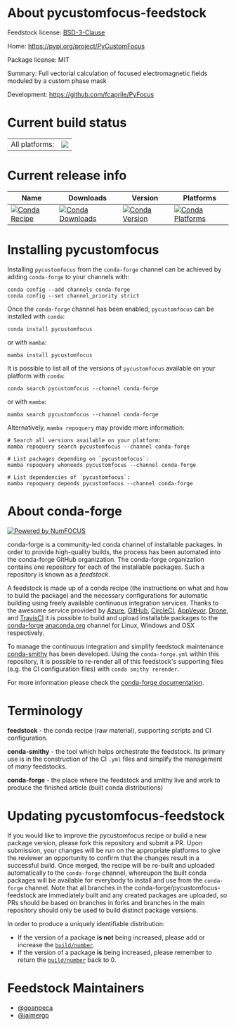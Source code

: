 About pycustomfocus-feedstock
=============================

Feedstock license: [BSD-3-Clause](https://github.com/conda-forge/pycustomfocus-feedstock/blob/main/LICENSE.txt)

Home: https://pypi.org/project/PyCustomFocus

Package license: MIT

Summary: Full vectorial calculation of focused electromagnetic fields moduled by a custom phase mask

Development: https://github.com/fcaprile/PyFocus

Current build status
====================


<table><tr><td>All platforms:</td>
    <td>
      <a href="https://dev.azure.com/conda-forge/feedstock-builds/_build/latest?definitionId=19307&branchName=main">
        <img src="https://dev.azure.com/conda-forge/feedstock-builds/_apis/build/status/pycustomfocus-feedstock?branchName=main">
      </a>
    </td>
  </tr>
</table>

Current release info
====================

| Name | Downloads | Version | Platforms |
| --- | --- | --- | --- |
| [![Conda Recipe](https://img.shields.io/badge/recipe-pycustomfocus-green.svg)](https://anaconda.org/conda-forge/pycustomfocus) | [![Conda Downloads](https://img.shields.io/conda/dn/conda-forge/pycustomfocus.svg)](https://anaconda.org/conda-forge/pycustomfocus) | [![Conda Version](https://img.shields.io/conda/vn/conda-forge/pycustomfocus.svg)](https://anaconda.org/conda-forge/pycustomfocus) | [![Conda Platforms](https://img.shields.io/conda/pn/conda-forge/pycustomfocus.svg)](https://anaconda.org/conda-forge/pycustomfocus) |

Installing pycustomfocus
========================

Installing `pycustomfocus` from the `conda-forge` channel can be achieved by adding `conda-forge` to your channels with:

```
conda config --add channels conda-forge
conda config --set channel_priority strict
```

Once the `conda-forge` channel has been enabled, `pycustomfocus` can be installed with `conda`:

```
conda install pycustomfocus
```

or with `mamba`:

```
mamba install pycustomfocus
```

It is possible to list all of the versions of `pycustomfocus` available on your platform with `conda`:

```
conda search pycustomfocus --channel conda-forge
```

or with `mamba`:

```
mamba search pycustomfocus --channel conda-forge
```

Alternatively, `mamba repoquery` may provide more information:

```
# Search all versions available on your platform:
mamba repoquery search pycustomfocus --channel conda-forge

# List packages depending on `pycustomfocus`:
mamba repoquery whoneeds pycustomfocus --channel conda-forge

# List dependencies of `pycustomfocus`:
mamba repoquery depends pycustomfocus --channel conda-forge
```


About conda-forge
=================

[![Powered by
NumFOCUS](https://img.shields.io/badge/powered%20by-NumFOCUS-orange.svg?style=flat&colorA=E1523D&colorB=007D8A)](https://numfocus.org)

conda-forge is a community-led conda channel of installable packages.
In order to provide high-quality builds, the process has been automated into the
conda-forge GitHub organization. The conda-forge organization contains one repository
for each of the installable packages. Such a repository is known as a *feedstock*.

A feedstock is made up of a conda recipe (the instructions on what and how to build
the package) and the necessary configurations for automatic building using freely
available continuous integration services. Thanks to the awesome service provided by
[Azure](https://azure.microsoft.com/en-us/services/devops/), [GitHub](https://github.com/),
[CircleCI](https://circleci.com/), [AppVeyor](https://www.appveyor.com/),
[Drone](https://cloud.drone.io/welcome), and [TravisCI](https://travis-ci.com/)
it is possible to build and upload installable packages to the
[conda-forge](https://anaconda.org/conda-forge) [anaconda.org](https://anaconda.org/)
channel for Linux, Windows and OSX respectively.

To manage the continuous integration and simplify feedstock maintenance
[conda-smithy](https://github.com/conda-forge/conda-smithy) has been developed.
Using the ``conda-forge.yml`` within this repository, it is possible to re-render all of
this feedstock's supporting files (e.g. the CI configuration files) with ``conda smithy rerender``.

For more information please check the [conda-forge documentation](https://conda-forge.org/docs/).

Terminology
===========

**feedstock** - the conda recipe (raw material), supporting scripts and CI configuration.

**conda-smithy** - the tool which helps orchestrate the feedstock.
                   Its primary use is in the construction of the CI ``.yml`` files
                   and simplify the management of *many* feedstocks.

**conda-forge** - the place where the feedstock and smithy live and work to
                  produce the finished article (built conda distributions)


Updating pycustomfocus-feedstock
================================

If you would like to improve the pycustomfocus recipe or build a new
package version, please fork this repository and submit a PR. Upon submission,
your changes will be run on the appropriate platforms to give the reviewer an
opportunity to confirm that the changes result in a successful build. Once
merged, the recipe will be re-built and uploaded automatically to the
`conda-forge` channel, whereupon the built conda packages will be available for
everybody to install and use from the `conda-forge` channel.
Note that all branches in the conda-forge/pycustomfocus-feedstock are
immediately built and any created packages are uploaded, so PRs should be based
on branches in forks and branches in the main repository should only be used to
build distinct package versions.

In order to produce a uniquely identifiable distribution:
 * If the version of a package **is not** being increased, please add or increase
   the [``build/number``](https://docs.conda.io/projects/conda-build/en/latest/resources/define-metadata.html#build-number-and-string).
 * If the version of a package **is** being increased, please remember to return
   the [``build/number``](https://docs.conda.io/projects/conda-build/en/latest/resources/define-metadata.html#build-number-and-string)
   back to 0.

Feedstock Maintainers
=====================

* [@goanpeca](https://github.com/goanpeca/)
* [@jaimergp](https://github.com/jaimergp/)

